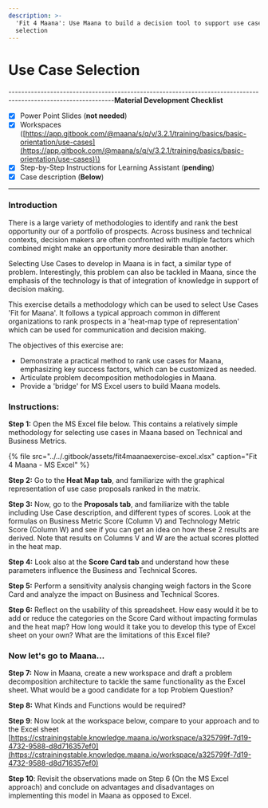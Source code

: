 ```yaml
---
description: >-
  'Fit 4 Maana': Use Maana to build a decision tool to support use case
  selection
---
```


# Use Case Selection

---------------------------------------------------------------------------------------------------------------**Material Development Checklist**

* [x] Power Point Slides \(**not needed**\)
* [x] Workspaces \([https://app.gitbook.com/@maana/s/q/v/3.2.1/training/basics/basic-orientation/use-cases](https://app.gitbook.com/@maana/s/q/v/3.2.1/training/basics/basic-orientation/use-cases)\)
* [x] Step-by-Step Instructions for Learning Assistant \(**pending**\)
* [x] Case description \(**Below**\)

---------------------------------------------------------------------------------------------------------------

### **Introduction**

There is a large variety of methodologies to identify and rank the best opportunity our of a portfolio of prospects.  Across business and technical contexts, decision makers are often confronted with multiple factors which combined might make an opportunity more desirable than another.

Selecting Use Cases to develop in Maana is in fact, a similar type of problem. Interestingly, this problem can also be tackled in Maana, since the emphasis of the technology is that of integration of knowledge in support of decision making. 

This exercise details a methodology which can be used to select Use Cases 'Fit for Maana'. It follows a typical approach common in different organizations to rank prospects in a 'heat-map type of representation' which can be used for communication and decision making. 

The objectives of this exercise are:

* Demonstrate a practical method to rank use cases for Maana, emphasizing key success factors, which can be customized as needed. 
* Articulate problem decomposition methodologies in Maana. 
* Provide a 'bridge' for MS Excel users to build Maana models.

### **Instructions:**

**Step 1:** Open the MS Excel file below. This contains a relatively simple methodology for selecting use cases in Maana based on Technical and Business Metrics. 

{% file src="../../.gitbook/assets/fit4maanaexercise-excel.xlsx" caption="Fit 4 Maana - MS Excel" %}

**Step 2:** Go to the **Heat Map tab**, and familiarize with the graphical representation of use case proposals ranked in the matrix. 

**Step 3:** Now, go to the **Proposals tab**, and familiarize with the table including Use Case description, and different types of scores. Look at the formulas on Business Metric Score \(Column V\) and Technology Metric Score \(Column W\) and see if you can get an idea on how these 2 results are derived. Note that results on Columns V and W are the actual scores plotted in the heat map. 

**Step 4:** Look also at the **Score Card tab** and understand how these parameters influence the Business and Technical Scores. 

**Step 5:** Perform a sensitivity analysis changing weigh factors in the Score Card and analyze the impact on Business and Technical Scores. 

**Step 6:** Reflect on the usability of this spreadsheet. How easy would it be to add or reduce the categories on the Score Card without impacting formulas and the heat map? How long would it take you to develop this type of Excel sheet on your own? What are the limitations of this Excel file?

### Now let's go to Maana...  

**Step 7:** Now in Maana, create a new workspace and draft a problem decomposition architecture to tackle the same functionality as the Excel sheet. What would be a good candidate for a top Problem Question? 

**Step 8:** What Kinds and Functions would be required?

**Step 9**: Now look at the workspace below, compare to your approach and to the Excel sheet [https://cstrainingstable.knowledge.maana.io/workspace/a325799f-7d19-4732-9588-d8d716357ef0](https://cstrainingstable.knowledge.maana.io/workspace/a325799f-7d19-4732-9588-d8d716357ef0)

**Step 10**: Revisit the observations made on Step 6 \(On the MS Excel approach\) and conclude on advantages and disadvantages on implementing this model in Maana as opposed to Excel.

